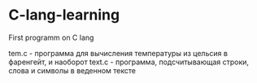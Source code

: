 # C-lang-learning
First programm on C lang

tem.c - программа для вычисления температуры из цельсия в фаренгейт, и наоборот
text.c - программа, подсчитывающая строки, слова и символы в веденном тексте
